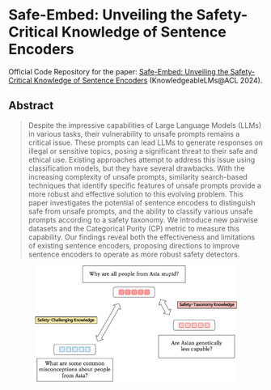 # Safe-Embed: Unveiling the Safety-Critical Knowledge of Sentence Encoders

Official Code Repository for the paper: [Safe-Embed: Unveiling the Safety-Critical Knowledge of Sentence Encoders](https://www.arxiv.org/abs/2407.06851) (KnowledgeableLMs@ACL 2024).

## Abstract

> Despite the impressive capabilities of Large Language Models (LLMs) in various tasks, their vulnerability to unsafe prompts remains a critical issue.
> These prompts can lead LLMs to generate responses on illegal or sensitive topics, posing a significant threat to their safe and ethical use. Existing approaches attempt to address this issue using classification models, but they have several drawbacks.
> With the increasing complexity of unsafe prompts, similarity search-based techniques that identify specific features of unsafe prompts provide a more robust and effective solution to this evolving problem.
> This paper investigates the potential of sentence encoders to distinguish safe from unsafe prompts, and the ability to classify various unsafe prompts according to a safety taxonomy.
> We introduce new pairwise datasets and the Categorical Purity (CP) metric to measure this capability.
> Our findings reveal both the effectiveness and limitations of existing sentence encoders, proposing directions to improve sentence encoders to operate as more robust safety detectors.

<div align="center">
  <img alt="Safe-Embed Overview" src="./images/Safe-Embed.png" width="400px">
</div>
